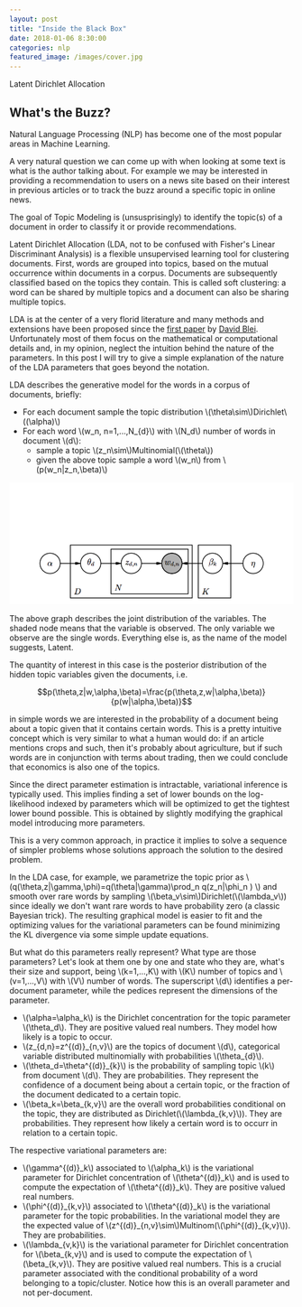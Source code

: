```yaml
---
layout: post
title: "Inside the Black Box"
date: 2018-01-06 8:30:00
categories: nlp
featured_image: /images/cover.jpg
---
```


Latent Dirichlet Allocation

## What's the Buzz?

Natural Language Processing (NLP) has become one of the most popular areas in Machine Learning.

A very natural question we can come up with when looking at some text is what is the author talking about. For example we may be interested in providing a recommendation to users on a news site based on their interest in previous articles or to track the buzz around a specific topic in online news.


The goal of Topic Modeling is (unsusprisingly) to identify the topic(s) of a document in order to classify it or provide recommendations.


Latent Dirichlet Allocation (LDA, not to be confused with Fisher's Linear Discriminant Analysis) is a flexible unsupervised learning tool for clustering documents. First, words are grouped into topics, based on the mutual occurrence within documents in a corpus. Documents are subsequently classified based on the topics they contain. This is called soft clustering: a word can be shared by multiple topics and a document can also be sharing multiple topics.


LDA is at the center of a very florid literature and many methods and extensions have been proposed since the [first paper](http://www.jmlr.org/papers/volume3/blei03a/blei03a.pdf) by [David Blei](http://www.cs.columbia.edu/~blei/topicmodeling.html). Unfortunately most of them focus on the mathematical or computational details and, in my opinion, neglect the intuition behind the nature of the parameters. In this post I will try to give a simple explanation of the nature of the LDA parameters that goes beyond the notation.

LDA describes the generative model for the words in a corpus of documents, briefly:

* For each document sample the topic distribution \\(\theta\sim\\)Dirichlet\\((\alpha)\\) 
* For each word \\(w\_n, n=1,...,N\_{d}\\) with \\(N\_d\\) number of words in document \\(d\\):
	* sample a topic \\(z\_n\sim\\)Multinomial(\\(\theta\\))
	* given the above topic sample a word \\(w\_n\\) from \\(p(w\_n|z\_n,\beta)\\)

![Joint distribution Graph](/images/lda_graphical_model.png)

The above graph describes the joint distribution of the variables. The shaded node means that the variable is observed. The only variable we observe are the single words. Everything else is, as the name of the model suggests, Latent.

The quantity of interest in this case is the posterior distribution of the hidden topic variables given the documents, i.e.

$$p(\theta,z|w,\alpha,\beta)=\frac{p(\theta,z,w|\alpha,\beta)}{p(w|\alpha,\beta)}$$

in simple words we are interested in the probability of a document being about a topic given that it contains certain words. This is a pretty intuitive concept which is very similar to what a human would do: if an article mentions crops and such, then it's probably about agriculture, but if such words are in conjunction with terms about trading, then we could conclude that economics is also one of the topics.

Since the direct parameter estimation is intractable, variational inference is typically used. This implies finding a set of lower bounds on the log-likelihood indexed by parameters which will be optimized to get the tightest lower bound possible. This is obtained by slightly modifying the graphical model introducing more parameters.

This is a very common approach, in practice it implies to solve a sequence of simpler problems whose solutions approach the solution to the desired problem.

In the LDA case, for example, we parametrize the topic prior as \\(q(\theta,z\|\gamma,\phi)=q(\theta\|\gamma)\prod\_n q(z\_n\|\phi\_n ) \\) and smooth over rare words by sampling \\(\beta\_v\sim\\)Dirichlet(\\(\lambda\_v\\)) since ideally we don't want rare words to have probability zero (a classic Bayesian trick). The resulting graphical model is easier to fit and the optimizing values for the variational parameters can be found minimizing the KL divergence via some simple update equations.

But what do this parameters really represent? What type are those parameters? Let's look at them one by one and state who they are, what's their size and support, being \\(k=1,...,K\\) with \\(K\\) number of topics and \\(v=1,...,V\\) with \\(V\\) number of words. The superscript \\(d\\) identifies a per-document parameter, while the pedices represent the dimensions of the parameter.

* \\(\alpha=\alpha\_k\\) is the Dirichlet concentration for the topic parameter \\(\theta\_d\\). They are positive valued real numbers. They model how likely is a topic to occur.
* \\(z\_{d,n}=z^{(d)}\_{n,v}\\) are the topics of document \\(d\\), categorical variable distributed multinomially with probabilities  \\(\theta\_{d}\\).
* \\(\theta\_d=\theta^{(d)}\_{k}\\) is the probability of sampling topic \\(k\\) from document \\(d\\). They are probabilities. They represent the confidence of a document being about a certain topic, or the fraction of the document dedicated to a certain topic.
* \\(\beta\_k=\beta\_{k,v}\\) are the overall word probabilities conditional on the topic, they are distributed as Dirichlet(\\(\lambda\_{k,v}\\)). They are probabilities. They represent how likely a certain word is to occurr in relation to a certain topic.

The respective variational parameters are:

* \\(\gamma^{(d)}\_k\\) associated to \\(\alpha\_k\\) is the variational parameter for Dirichlet concentration of \\(\theta^{(d)}\_k\\) and is used to compute the expectation of \\(\theta^{(d)}\_k\\). They are positive valued real numbers.
* \\(\phi^{(d)}\_{k,v}\\) associated to  \\(\theta^{(d)}\_k\\) is the variational parameter for the topic probabilities. In the variational model they are the expected value of \\(z^{(d)}\_{n,v}\sim\\)Multinom(\\(\phi^{(d)}\_{k,v}\\)). They are probabilities.
* \\(\lambda\_{v,k}\\) is the variational parameter for Dirichlet concentration for \\(\beta\_{k,v}\\) and is used to compute the expectation of \\(\beta\_{k,v}\\). They are positive valued real numbers. This is a crucial parameter associated with the conditional probability of a word belonging to a topic/cluster. Notice how this is an overall parameter and not per-document.


